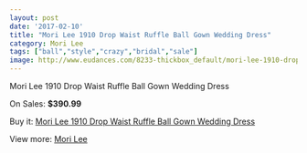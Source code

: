 ```yaml
---
layout: post
date: '2017-02-10'
title: "Mori Lee 1910 Drop Waist Ruffle Ball Gown Wedding Dress"
category: Mori Lee
tags: ["ball","style","crazy","bridal","sale"]
image: http://www.eudances.com/8233-thickbox_default/mori-lee-1910-drop-waist-ruffle-ball-gown-wedding-dress.jpg
---
```

Mori Lee 1910 Drop Waist Ruffle Ball Gown Wedding Dress

On Sales: **$390.99**
<a href="https://www.eudances.com/en/mori-lee/2844-mori-lee-1910-drop-waist-ruffle-ball-gown-wedding-dress.html"><amp-img layout="responsive" width="600" height="600" src="//www.eudances.com/8233-thickbox_default/mori-lee-1910-drop-waist-ruffle-ball-gown-wedding-dress.jpg" alt="Mori Lee 1910 Drop Waist Ruffle Ball Gown Wedding Dress 0" /></a>
<a href="https://www.eudances.com/en/mori-lee/2844-mori-lee-1910-drop-waist-ruffle-ball-gown-wedding-dress.html"><amp-img layout="responsive" width="600" height="600" src="//www.eudances.com/8234-thickbox_default/mori-lee-1910-drop-waist-ruffle-ball-gown-wedding-dress.jpg" alt="Mori Lee 1910 Drop Waist Ruffle Ball Gown Wedding Dress 1" /></a>
<a href="https://www.eudances.com/en/mori-lee/2844-mori-lee-1910-drop-waist-ruffle-ball-gown-wedding-dress.html"><amp-img layout="responsive" width="600" height="600" src="//www.eudances.com/8235-thickbox_default/mori-lee-1910-drop-waist-ruffle-ball-gown-wedding-dress.jpg" alt="Mori Lee 1910 Drop Waist Ruffle Ball Gown Wedding Dress 2" /></a>
<a href="https://www.eudances.com/en/mori-lee/2844-mori-lee-1910-drop-waist-ruffle-ball-gown-wedding-dress.html"><amp-img layout="responsive" width="600" height="600" src="//www.eudances.com/8236-thickbox_default/mori-lee-1910-drop-waist-ruffle-ball-gown-wedding-dress.jpg" alt="Mori Lee 1910 Drop Waist Ruffle Ball Gown Wedding Dress 3" /></a>
<a href="https://www.eudances.com/en/mori-lee/2844-mori-lee-1910-drop-waist-ruffle-ball-gown-wedding-dress.html"><amp-img layout="responsive" width="600" height="600" src="//www.eudances.com/8237-thickbox_default/mori-lee-1910-drop-waist-ruffle-ball-gown-wedding-dress.jpg" alt="Mori Lee 1910 Drop Waist Ruffle Ball Gown Wedding Dress 4" /></a>

Buy it: [Mori Lee 1910 Drop Waist Ruffle Ball Gown Wedding Dress](https://www.eudances.com/en/mori-lee/2844-mori-lee-1910-drop-waist-ruffle-ball-gown-wedding-dress.html "Mori Lee 1910 Drop Waist Ruffle Ball Gown Wedding Dress")

View more: [Mori Lee](https://www.eudances.com/en/9-mori-lee "Mori Lee")